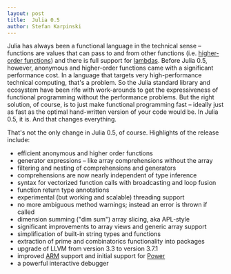 ```yaml
---
layout: post
title:  Julia 0.5
author: Stefan Karpinski
---
```


Julia has always been a functional language in the technical sense – functions are values that can pass to and from other functions (i.e. [higher-order functions](https://en.wikipedia.org/wiki/Higher-order_function)) and there is full support for [lambdas](https://en.wikipedia.org/wiki/Anonymous_function). Before Julia 0.5, however, anonymous and higher-order functions came with a significant performance cost. In a language that targets very high-performance technical computing, that's a problem. So the Julia standard library and ecosystem have been rife with work-arounds to get the expressiveness of functional programming without the performance problems. But the right solution, of course, is to just make functional programming fast – ideally just as fast as the optimal hand-written version of your code would be. In Julia 0.5, it is. And that changes everything.

That's not the only change in Julia 0.5, of course. Highlights of the release include:

- efficient anonymous and higher order functions
- generator expressions – like array comprehensions without the array
- filtering and nesting of comprehensions and generators
- comprehensions are now nearly independent of type inference
- syntax for vectorized function calls with broadcasting and loop fusion
- function return type annotations
- experimental (but working and scalable) threading support
- no more ambiguous method warnings; instead an error is thrown if called
- dimension summing ("dim sum") array slicing, aka APL-style
- significant improvements to array views and generic array support
- simplification of built-in string types and functions
- extraction of prime and combinatorics functionality into packages
- upgrade of LLVM from version 3.3 to version 3.7.1
- improved [ARM](https://en.wikipedia.org/wiki/ARM_architecture) support and initial support for [Power](https://en.wikipedia.org/wiki/Power_Architecture)
- a powerful interactive debugger
